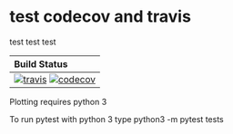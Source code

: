 # test codecov and travis                                                      
test test test                                                                 
                                                                               
| **Build Status**                                                                                                       
|:----------------------------------------------------------------------------|
| [![travis][travis-img]][travis-url]  [![codecov][codecov-img]][codecov-url] |
                                                                               
[travis-img]: https://travis-ci.org/testuseraccount/pycon_draft_priv.svg?branch=master
[travis-url]: https://travis-ci.org/testuseraccount/pycon_draft_priv           
                                                                               
[codecov-img]: https://codecov.io/gh/testuseraccount/pycon_draft_priv/branch/master/graph/badge.svg
[codecov-url]: https://codecov.io/gh/testuseraccount/pycon_draft_priv          
                                                               
Plotting requires python 3

To run pytest with python 3 type python3 -m pytest tests

